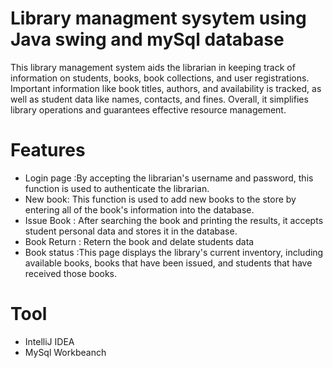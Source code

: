 # Library managment sysytem using Java swing and mySql database
This library management system aids the librarian in keeping track of information on students, books, book collections, and user registrations.
Important information like book titles, authors, and availability is tracked, as well as student data like names, contacts, and fines. Overall, 
it simplifies library operations and guarantees effective resource management.
# Features
* Login page :By accepting the librarian's username and password, this function is used to authenticate the librarian. 
* New book: This function is used to add new books to the store by entering all of the book's information into the database.
* Issue Book : After searching the book and printing the results, it accepts student personal data and stores it in the database.
* Book Return : Retern the book and delate students data
* Book status :This page displays the library's current inventory, including available books, books that have been issued, and students that have received those books.
# Tool
* IntelliJ IDEA
* MySql Workbeanch
